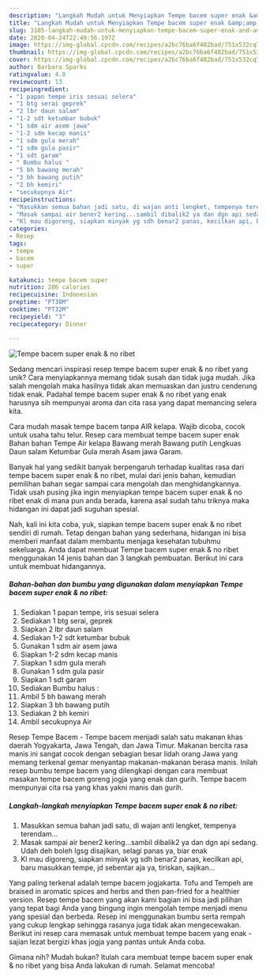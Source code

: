 ```yaml
---
description: "Langkah Mudah untuk Menyiapkan Tempe bacem super enak &amp;amp; no ribet Anti Gagal"
title: "Langkah Mudah untuk Menyiapkan Tempe bacem super enak &amp;amp; no ribet Anti Gagal"
slug: 3105-langkah-mudah-untuk-menyiapkan-tempe-bacem-super-enak-and-amp-no-ribet-anti-gagal
date: 2020-04-24T22:49:56.197Z
image: https://img-global.cpcdn.com/recipes/a2bc76ba6f482bad/751x532cq70/tempe-bacem-super-enak-no-ribet-foto-resep-utama.jpg
thumbnail: https://img-global.cpcdn.com/recipes/a2bc76ba6f482bad/751x532cq70/tempe-bacem-super-enak-no-ribet-foto-resep-utama.jpg
cover: https://img-global.cpcdn.com/recipes/a2bc76ba6f482bad/751x532cq70/tempe-bacem-super-enak-no-ribet-foto-resep-utama.jpg
author: Barbara Sparks
ratingvalue: 4.8
reviewcount: 13
recipeingredient:
- "1 papan tempe iris sesuai selera"
- "1 btg serai geprek"
- "2 lbr daun salam"
- "1-2 sdt ketumbar bubuk"
- "1 sdm air asem jawa"
- "1-2 sdm kecap manis"
- "1 sdm gula merah"
- "1 sdm gula pasir"
- "1 sdt garam"
- " Bumbu halus "
- "5 bh bawang merah"
- "3 bh bawang putih"
- "2 bh kemiri"
- "secukupnya Air"
recipeinstructions:
- "Masukkan semua bahan jadi satu, di wajan anti lengket, tempenya terendam..."
- "Masak sampai air bener2 kering...sambil dibalik2 ya dan dgn api sedang. Udah deh boleh lgsg disajikan, selagi panas ya, biar enak"
- "Kl mau digoreng, siapkan minyak yg sdh benar2 panas, kecilkan api, baru masukkan tempe, jd sebentar aja ya, tiriskan, sajikan..."
categories:
- Resep
tags:
- tempe
- bacem
- super

katakunci: tempe bacem super 
nutrition: 286 calories
recipecuisine: Indonesian
preptime: "PT38M"
cooktime: "PT32M"
recipeyield: "3"
recipecategory: Dinner

---
```



![Tempe bacem super enak &amp; no ribet](https://img-global.cpcdn.com/recipes/a2bc76ba6f482bad/751x532cq70/tempe-bacem-super-enak-no-ribet-foto-resep-utama.jpg)

Sedang mencari inspirasi resep tempe bacem super enak &amp; no ribet yang unik? Cara menyiapkannya memang tidak susah dan tidak juga mudah. Jika salah mengolah maka hasilnya tidak akan memuaskan dan justru cenderung tidak enak. Padahal tempe bacem super enak &amp; no ribet yang enak harusnya sih mempunyai aroma dan cita rasa yang dapat memancing selera kita.

Cara mudah masak tempe bacem tanpa AIR kelapa. Wajib dicoba, cocok untuk usaha tahu telur. Resep cara membuat tempe bacem super enak Bahan bahan Tempe Air kelapa Bawang merah Bawang putih Lengkuas Daun salam Ketumbar Gula merah Asam jawa Garam.

Banyak hal yang sedikit banyak berpengaruh terhadap kualitas rasa dari tempe bacem super enak &amp; no ribet, mulai dari jenis bahan, kemudian pemilihan bahan segar sampai cara mengolah dan menghidangkannya. Tidak usah pusing jika ingin menyiapkan tempe bacem super enak &amp; no ribet enak di mana pun anda berada, karena asal sudah tahu triknya maka hidangan ini dapat jadi suguhan spesial.


Nah, kali ini kita coba, yuk, siapkan tempe bacem super enak &amp; no ribet sendiri di rumah. Tetap dengan bahan yang sederhana, hidangan ini bisa memberi manfaat dalam membantu menjaga kesehatan tubuhmu sekeluarga. Anda dapat membuat Tempe bacem super enak &amp; no ribet menggunakan 14 jenis bahan dan 3 langkah pembuatan. Berikut ini cara untuk membuat hidangannya.

<!--inarticleads1-->

##### Bahan-bahan dan bumbu yang digunakan dalam menyiapkan Tempe bacem super enak &amp; no ribet:

1. Sediakan 1 papan tempe, iris sesuai selera
1. Sediakan 1 btg serai, geprek
1. Siapkan 2 lbr daun salam
1. Sediakan 1-2 sdt ketumbar bubuk
1. Gunakan 1 sdm air asem jawa
1. Siapkan 1-2 sdm kecap manis
1. Siapkan 1 sdm gula merah
1. Gunakan 1 sdm gula pasir
1. Siapkan 1 sdt garam
1. Sediakan  Bumbu halus :
1. Ambil 5 bh bawang merah
1. Siapkan 3 bh bawang putih
1. Sediakan 2 bh kemiri
1. Ambil secukupnya Air


Resep Tempe Bacem - Tempe bacem menjadi salah satu makanan khas daerah Yogyakarta, Jawa Tengah, dan Jawa Timur. Makanan bercita rasa manis ini sangat cocok dengan sebagian besar lidah orang Jawa yang memang terkenal gemar menyantap makanan-makanan berasa manis. Inilah resep bumbu tempe bacem yang dilengkapi dengan cara membuat masakan tempe bacem goreng jogja yang enak dan gurih. Tempe bacem mempunyai cita rsa yang khas yakni manis dan gurih. 

<!--inarticleads2-->

##### Langkah-langkah menyiapkan Tempe bacem super enak &amp; no ribet:

1. Masukkan semua bahan jadi satu, di wajan anti lengket, tempenya terendam...
1. Masak sampai air bener2 kering...sambil dibalik2 ya dan dgn api sedang. Udah deh boleh lgsg disajikan, selagi panas ya, biar enak
1. Kl mau digoreng, siapkan minyak yg sdh benar2 panas, kecilkan api, baru masukkan tempe, jd sebentar aja ya, tiriskan, sajikan...


Yang paling terkenal adalah tempe bacem jogjakarta. Tofu and Tempeh are braised in aromatic spices and herbs and then pan-fried for a healthier version. Resep tempe bacem yang akan kami bagian ini bisa jadi pilihan yang tepat bagi Anda yang bingung ingin mengolah tempe menjadi menu yang spesial dan berbeda. Resep ini menggunakan bumbu serta rempah yang cukup lengkap sehingga rasanya juga tidak akan mengecewakan. Berikut ini resep cara memasak untuk membuat tempe bacem yang enak - sajian lezat bergizi khas jogja yang pantas untuk Anda coba. 

Gimana nih? Mudah bukan? Itulah cara membuat tempe bacem super enak &amp; no ribet yang bisa Anda lakukan di rumah. Selamat mencoba!
